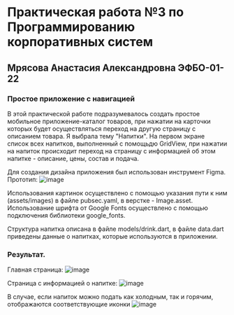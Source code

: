 # Практическая работа №3 по Программированию корпоративных систем

## Мрясова Анастасия Александровна ЭФБО-01-22

### Простое приложение с навигацией

В этой практической работе подразумевалось создать простое мобильное приложение-каталог товаров, при нажатии на карточки которых будет осуществляться переход на другую страницу с описанием товара.
Я выбрала тему "Напитки". На первом экране список всех напитков, выполненный с помощьдю GridView, при нажатии на напиток происходит переход на страницу с информацией об этом напитке - описание, цены, состав и подача. 

Для создания дизайна приложения был использован инструмент Figma. Прототип:
![image](https://github.com/user-attachments/assets/7d09075f-3585-4944-be0e-5de6641f2cee)

Использования картинок осуществлено с помощью указания пути к ним (assets/images) в файле pubsec.yaml, в верстке - Image.asset. Использование шрифта от Google Fonts осуществлено с помощью подключения библиотеки google_fonts.

Структура напитка описана в файле models/drink.dart, в файле data.dart приведены данные о напитках, которые используются в приложении.

### Результат.
Главная страница:
![image](https://github.com/user-attachments/assets/f152a5c5-d6ab-4451-b86e-b9d77fa04259)

Страница с информацией о напитке:
![image](https://github.com/user-attachments/assets/cdfaae16-85bc-4e16-b25e-a0a3d011a2b2)

В случае, если напиток можно подать как холодным, так и горячим, отображаются соответствующие иконки
![image](https://github.com/user-attachments/assets/6b09e441-c38a-4365-9462-5dbb41a14a7e)


